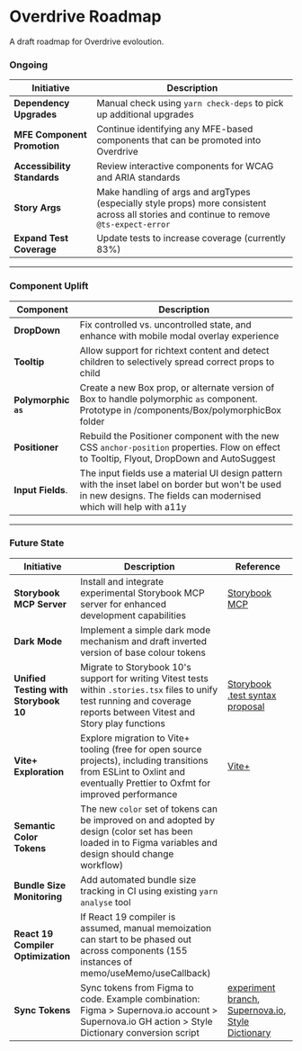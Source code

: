 # Overdrive Roadmap

A draft roadmap for Overdrive evoloution.

### Ongoing

| Initiative                  | Description                                                                                                                              |
| --------------------------- | ---------------------------------------------------------------------------------------------------------------------------------------- |
| **Dependency Upgrades**     | Manual check using `yarn check-deps` to pick up additional upgrades                                                                      |
| **MFE Component Promotion** | Continue identifying any MFE-based components that can be promoted into Overdrive                                                        |
| **Accessibility Standards** | Review interactive components for WCAG and ARIA standards                                                                                |
| **Story Args**              | Make handling of args and argTypes (especially style props) more consistent across all stories and continue to remove `@ts-expect-error` |
| **Expand Test Coverage**    | Update tests to increase coverage (currently 83%)                                                                                        |

---

### Component Uplift

| Component            | Description                                                                                                                                                            |
| -------------------- | ---------------------------------------------------------------------------------------------------------------------------------------------------------------------- |
| **DropDown**         | Fix controlled vs. uncontrolled state, and enhance with mobile modal overlay experience                                                                                |
| **Tooltip**          | Allow support for richtext content and detect children to selectively spread correct props to child                                                                    |
| **Polymorphic `as`** | Create a new Box prop, or alternate version of Box to handle polymorphic `as` component. Prototype in /components/Box/polymorphicBox folder                            |
| **Positioner**       | Rebuild the Positioner component with the new CSS `anchor-position` properties. Flow on effect to Tooltip, Flyout, DropDown and AutoSuggest                            |
| **Input Fields**.    | The input fields use a material UI design pattern with the inset label on border but won't be used in new designs. The fields can modernised which will help with a11y |

---

### Future State

| Initiative                            | Description                                                                                                                                                               | Reference                                                                                                                                                                                  |
| ------------------------------------- | ------------------------------------------------------------------------------------------------------------------------------------------------------------------------- | ------------------------------------------------------------------------------------------------------------------------------------------------------------------------------------------ |
| **Storybook MCP Server**              | Install and integrate experimental Storybook MCP server for enhanced development capabilities                                                                             | [Storybook MCP](https://github.com/storybookjs/mcp)                                                                                                                                        |
| **Dark Mode**                         | Implement a simple dark mode mechanism and draft inverted version of base colour tokens                                                                                   |                                                                                                                                                                                            |
| **Unified Testing with Storybook 10** | Migrate to Storybook 10's support for writing Vitest tests within `.stories.tsx` files to unify test running and coverage reports between Vitest and Story play functions | [Storybook .test syntax proposal](https://chromatic-ui.notion.site/Storybook-test-syntax-in-CSF-2566e816203480cb95ddc674ddfbf5d3#2566e816203480cb95ddc674ddfbf5d3)                         |
| **Vite+ Exploration**                 | Explore migration to Vite+ tooling (free for open source projects), including transitions from ESLint to Oxlint and eventually Prettier to Oxfmt for improved performance | [Vite+](https://oss.vite.plus/)                                                                                                                                                            |
| **Semantic Color Tokens**             | The new `color` set of tokens can be improved on and adopted by design (color set has been loaded in to Figma variables and design should change workflow)                |                                                                                                                                                                                            |
| **Bundle Size Monitoring**            | Add automated bundle size tracking in CI using existing `yarn analyse` tool                                                                                               |                                                                                                                                                                                            |
| **React 19 Compiler Optimization**    | If React 19 compiler is assumed, manual memoization can start to be phased out across components (155 instances of memo/useMemo/useCallback)                              |                                                                                                                                                                                            |
| **Sync Tokens**                       | Sync tokens from Figma to code. Example combination: Figma > Supernova.io account > Supernova.io GH action > Style Dictionary conversion script                           | [experiment branch](https://github.com/autoguru-au/overdrive/tree/supernova/style-dictionary), [Supernova.io](https://www.supernova.io/), [Style Dictionary](https://styledictionary.com/) |
